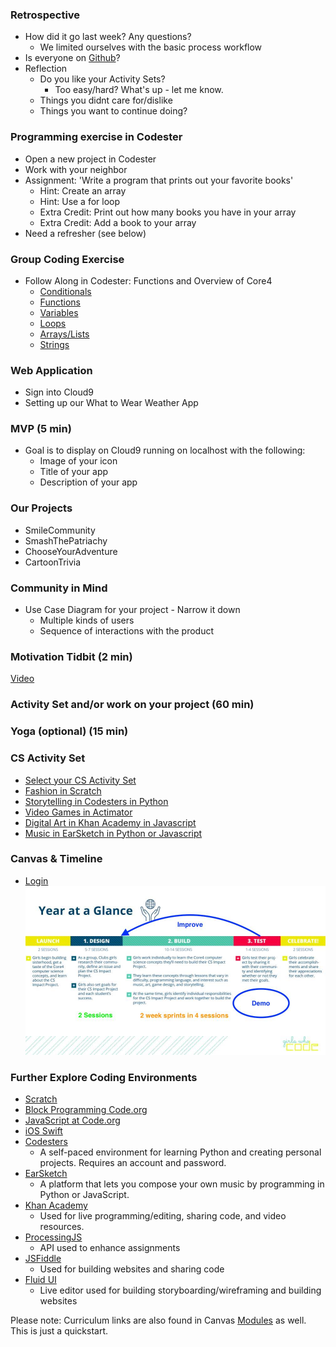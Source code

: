 ### Retrospective
* How did it go last week? Any questions?
  * We limited ourselves with the basic process workflow
* Is everyone on [Github](https://github.com/)?
* Reflection
  * Do you like your Activity Sets? 
    * Too easy/hard? What's up - let me know.
  * Things you didnt care for/dislike
  * Things you want to continue doing?

### Programming exercise in Codester
* Open a new project in Codester
* Work with your neighbor
* Assignment: 
'Write a program that prints out your favorite books'
  * Hint: Create an array
  * Hint: Use a for loop
  * Extra Credit: Print out how many books you have in your array
  * Extra Credit: Add a book to your array
* Need a refresher (see below) 

### Group Coding Exercise
* Follow Along in Codester: Functions and Overview of Core4
  * [Conditionals](https://www.codesters.com/preview/598ad7f9b1574af697cbcbace19a9cc5/)
  * [Functions](https://www.codesters.com/preview/ecfc3ffa2c3143d3ac74d6c74197ab13/)
  * [Variables](https://www.codesters.com/preview/410823bd7ed3463c82f7d8d802fbf340/)
  * [Loops](https://www.codesters.com/preview/656e6d77b73249d6b32f764df0133ab2/)
  * [Arrays/Lists](https://www.codesters.com/preview/39ab6a421b0140f791a1e5b6dfbdb54c/)
  * [Strings](https://www.codesters.com/preview/a7babbc9093645ecb1551cb4bffc54b1/)

### Web Application
* Sign into Cloud9
* Setting up our What to Wear Weather App

### MVP (5 min)
* Goal is to display on Cloud9 running on localhost with the following:
  * Image of your icon
  * Title of your app
  * Description of your app
  
### Our Projects
* SmileCommunity
* SmashThePatriachy
* ChooseYourAdventure
* CartoonTrivia

### Community in Mind
* Use Case Diagram for your project - Narrow it down
  * Multiple kinds of users
  * Sequence of interactions with the product

### Motivation Tidbit (2 min)
[Video](https://www.youtube.com/watch?v=mFPg96gdPkc)

### Activity Set and/or work on your project (60 min)

### Yoga (optional) (15 min)

### CS Activity Set
* [Select your CS Activity Set](https://docs.google.com/document/d/1LBkpn1TK3J3InwlbLROLHOGvNAEPVR8xRb5Ax1jEF6U/preview#heading=h.x2dqe12x9rpe)
* [Fashion in Scratch](https://drive.google.com/drive/u/0/folders/0B7Y3SK71FWkwSVNLbXEtb0VjNTA)
* [Storytelling in Codesters in Python](https://drive.google.com/drive/u/0/folders/0B7Y3SK71FWkwYkJxN2dqZGZvRUU)
* [Video Games in Actimator](https://drive.google.com/drive/u/0/folders/0B7Y3SK71FWkwdUtvWkNrZi1wYms)
* [Digital Art in Khan Academy in Javascript](https://drive.google.com/drive/u/0/folders/0B7Y3SK71FWkwUG5TeWw0LTVrR0U)
* [Music in EarSketch in Python or Javascript](https://drive.google.com/drive/u/0/folders/0B7Y3SK71FWkwWm9Wb2Fpc2VNaTg0)

### Canvas & Timeline
* [Login](https://girlswhocode.instructure.com/login/canvas)
![Image of Timeline](../Year-at-a-Glance.jpg)

### Further Explore Coding Environments
* [Scratch](https://scratch.mit.edu/)
* [Block Programming Code.org](https://studio.code.org/s/course4)
* [JavaScript at Code.org](https://code.org/educate/applab)
* [iOS Swift](http://www.apple.com/swift/playgrounds/)
* [Codesters](https://www.codesters.com/)
  * A self-paced environment for learning Python and creating personal projects. Requires an account and password.
* [EarSketch](https://earsketch.gatech.edu/earsketch2/)
  * A platform that lets you compose your own music by programming in Python or JavaScript.
* [Khan Academy](https://www.khanacademy.org/computing/computer-programming/programming/intro-to-programming/a/learning-programming-on-khan-academy)
  * Used for live programming/editing, sharing code, and video resources. 
* [ProcessingJS](http://processingjs.org/)
  * API used to enhance assignments
* [JSFiddle](https://jsfiddle.net/)
  * Used for building websites and sharing code 
* [Fluid UI](https://www.fluidui.com/?utm_source=adwords&utm_campaign=fluid-ui&utm_medium=cpc_term=FluidSearches)
  * Live editor used for building storyboarding/wireframing and building websites 

Please note: Curriculum links are also found in Canvas [Modules](https://girlswhocode.instructure.com/courses/951/modules) as well.  This is just a quickstart. 